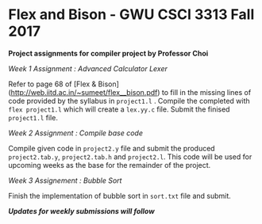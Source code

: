 # Flex and Bison - GWU CSCI 3313 Fall 2017
**Project assignments for compiler project by Professor Choi**

_Week 1 Assignment : Advanced Calculator Lexer_

Refer to page 68 of [Flex & Bison] (http://web.iitd.ac.in/~sumeet/flex__bison.pdf) to fill in the missing lines of code
provided by the syllabus in `project1.l` . Compile the completed with `flex project1.l` which will create a `lex.yy.c` file.
Submit the finised `project1.l` file.

_Week 2 Assignment : Compile base code_

Compile given code in `project2.y` file and submit the produced `project2.tab.y`, `project2.tab.h` and `project2.l`. This code
will be used for upcoming weeks as the base for the remainder of the project.

_Week 3 Assignement : Bubble Sort_

Finish the implementation of bubble sort in `sort.txt` file and submit.

_**Updates for weekly submissions will follow**_
